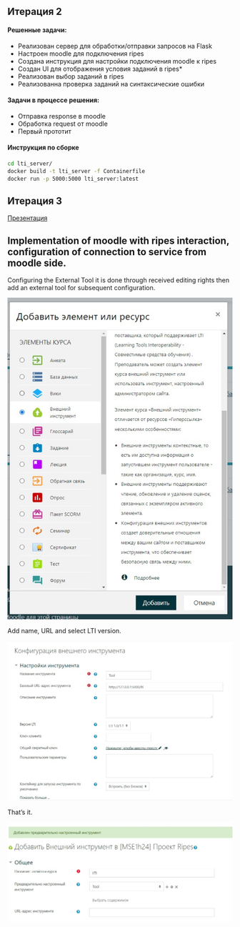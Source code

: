 ## Итерация 2 
#### Решенные задачи:
 - Реализован сервер для обработки/отправки запросов на Flask
 - Настроен moodle для подключения ripes 
 - Создана инструкция для настройки подключения moodle к ripes
 - Создан UI для отображения условия заданий в ripes*  
 - Реализован выбор заданий в ripes
 - Реализованна проверка заданий на синтаксические ошибки
   
#### Задачи в процессе решения:
 - Отправка response в moodle 
 - Обработка request от moodle
 - Первый прототит

#### Инструкция по сборке
```bash
cd lti_server/
docker build -t lti_server -f Containerfile
docker run -p 5000:5000 lti_server:latest
```

## Итерация 3
[Презентация](https://github.com/moevm/mse1h2024-ripes/blob/master/Ripes3.pdf)


## Implementation of moodle with ripes interaction, configuration of connection to service from moodle side.
Configuring the External Tool it is done through received editing rights then add an external tool for subsequent configuration.
<p align="center">
	<img src="https://github.com/moevm/mse1h2024-ripes/blob/master/resources/images/externaltool.jpg" />
</p>
Add name, URL and select LTI version.
<p align="center">
    <img src="https://github.com/moevm/mse1h2024-ripes/blob/master/resources/images/nameurl.jpg" />
</p>
That’s it.
<p align="center">
    <img src="https://github.com/moevm/mse1h2024-ripes/blob/master/resources/images/reslti.jpg" />
</p>
